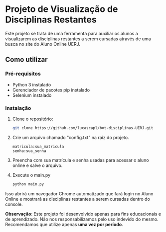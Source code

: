 # Projeto de Visualização de Disciplinas Restantes

Este projeto se trata de uma ferramenta para auxiliar os alunos a visualizarem as disciplinas restantes a serem cursadas através de uma busca no site do Aluno Online UERJ.

## Como utilizar

### Pré-requisitos

- Python 3 instalado
- Gerenciador de pacotes pip instalado
- Selenium instalado

### Instalação
1. Clone o repositório:

   ```sh
   git clone https://github.com/lucascapl/bot-disciplinas-UERJ.git
   
2. Crie um arquivo chamado  "config.txt" na raiz do projeto.

   ```plaintext
   matricula:sua_matricula
   senha:sua_senha

3. Preencha com sua matrícula e senha usadas para acessar o aluno online e salve o arquivo.


4. Execute o main.py

    ```sh
    python main.py

Isso abrirá um navegador Chrome automatizado que fará login no Aluno Online e mostrará as disciplinas restantes a serem cursadas dentro do console.

**Observação**: Este projeto foi desenvolvido apenas para fins educacionais e de aprendizado. Não nos responsabilizamos pelo uso indevido do mesmo. Recomendamos que utilize apenas **uma vez por período**.
